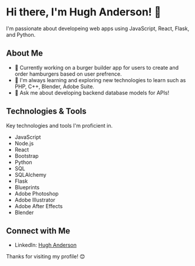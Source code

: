 # Hi there, I'm Hugh Anderson! 👋

I'm passionate about developeing web apps using JavaScript, React, Flask, and Python.

## About Me

- 💼 Currently working on a burger builder app for users to create and order hamburgers based on user prefrence.
- 🌱 I'm always learning and exploring new technologies to learn such as PHP, C++, Blender, Adobe Suite. 
- 💬 Ask me about developing backend database models for APIs!

## Technologies & Tools
Key technologies and tools I'm proficient in.
- JavaScript
- Node.js
- React
- Bootstrap
- Python
- SQL
- SQLAlchemy
- Flask
- Blueprints
- Adobe Photoshop
- Adobe Illustrator
- Adobe After Effects
- Blender


## Connect with Me

- LinkedIn: [Hugh Anderson](https://www.linkedin.com/in/hughanderson2023/)


Thanks for visiting my profile! 😊


<!---
HughAnderson23/HughAnderson23 is a ✨ special ✨ repository because its `README.md` (this file) appears on your GitHub profile.
You can click the Preview link to take a look at your changes.
--->
